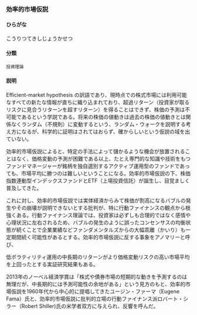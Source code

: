<div style="display:none;">

## [あ行](securities-terms?id=あ行)
## [か行](securities-terms?id=か行)

</div>

### 効率的市場仮説

#### ひらがな

こうりつてきしじょうかせつ

#### 分類

`投資理論`

#### 説明

Efficient-market hypothesis の訳語であり、現時点での株式市場には利用可能なすべての新たな情報が直ちに織り込まれており、超過リターン（投資家が取るリスクに見合うリターンを超すリターン）を得ることはできず、株価の予測は不可能であるという学説である。将来の株価の値動きは過去の株価の値動きとは関係なくランダム（不規則）に変動するという、ランダム・ウォークを説明する考え方になるが、科学的に証明はされてはおらず、確からしいという仮説の域を出ていない。
 
効率的市場仮説によると、特定の手法によって儲かるような機会が放置されることはなく、価格変動の予測が困難である以上、たとえ専門的な知識や技術をもつファンドマネージャーが銘柄を独自選別するアクティブ運用型のファンドであっても、市場平均に勝つのは難しいということになる。効率的市場仮説の下、株価指数連動型インデックスファンドとETF（上場投資信託）が誕生し、目覚ましく普及してきた。
 
これに対し、効率的市場仮説では実体経済からみて株価が割高になるバブルの発生やその崩壊が説明できないとする批判が、特に行動ファイナンスの観点から根強くある。行動ファイナンス理論では、投資家は必ずしも合理的ではなく感情や心理状況に左右されるため、バブルの発生のように誤ったコンセンサスの均衡状態が続くことで企業業績などファンダメンタルズからの大幅乖離（かいり）も一定期間続く可能性があるとする。効率的市場仮説に反する事象をアノマリーと呼び、
 
低ボラティリティ運用の中長期のリターンがより価格変動リスクの高い市場平均を上回ったとする実証研究結果もある。
 
2013年のノーベル経済学賞は「株式や債券市場の短期的な動きを予測するのは無理だが、中長期的には予測可能性の余地がある」という見方のもと、効率的市場仮説を1960年代から中心的に提唱してきたユージン・ファーマ（Eugene Fama）氏と、効率的市場仮説に批判的立場の行動ファイナンス派ロバート・シラー（Robert Shiller)氏の米学者双方に与えられ、反響を呼んだ。

<div style="display:none;">

## [さ行](securities-terms?id=さ行)
## [た行](securities-terms?id=た行)
## [な行](securities-terms?id=な行)
## [は行](securities-terms?id=は行)
## [ま行](securities-terms?id=ま行)
## [や行](securities-terms?id=や行)
## [ら行](securities-terms?id=ら行)
## [わ行](securities-terms?id=わ行)
## [英数字・記号](securities-terms?id=英数字・記号)

</div>

